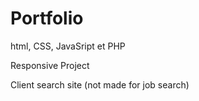 # Portfolio

html, CSS, JavaSript et PHP

Responsive Project

Client search site (not made for job search)
